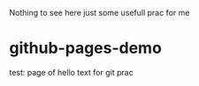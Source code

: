 Nothing to see here just some usefull prac for me 

# github-pages-demo
test: page of hello text for git prac
